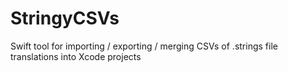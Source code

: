 # StringyCSVs
Swift tool for importing / exporting / merging CSVs of .strings file translations into Xcode projects
